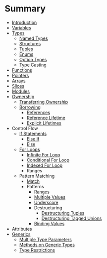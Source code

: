 # Summary

* [Introduction](README.md)
* [Variables](variables.md)
* [Types](types.md)
   * [Named Types](named_types.md)
   * [Structures](structures.md)
   * [Tuples](tuples.md)
   * [Enums](enums.md)
   * [Option Types](option_types.md)
   * [Type Casting](type_casting.md)
* [Functions](functions.md)
* [Pointers](pointers.md)
* [Arrays](arrays.md)
* [Slices](slices.md)
* [Modules](modules.md)
* [Ownership](ownership.md)
   * [Transferring Ownership](transferring_ownership.md)
   * [Borrowing](borrowing.md)
       * [References](references.md)
       * [Reference Lifetime](reference_lifetime.md)
       * [Explicit Lifetimes](explicit_lifetimes.md)
* Control Flow
   * [If Statements](if_statements.md)
       * [Else If](else_if.md)
       * [Else](else.md)
   * [For Loops](for_loops.md)
       * [Infinite For Loop](infinite_for_loop.md)
       * [Conditional For Loop](conditional_for_loop.md)
       * [Indexed For Loop](indexed_for_loop.md)
       * Ranges
   * Pattern Matching
       * [Match](match.md)
       * Patterns
           * [Ranges](ranges.md)
           * [Multiple Values](multiple_values.md)
           * [Underscore](underscore.md)
           * Destructuring
               * [Destructuring Tuples](destructuring_tuples.md)
               * [Destructuring Tagged Unions](destructuring_tagged_unions.md)
           * [Binding Values](binding_values.md)
* Attributes
* [Generics](generics.md)
   * [Multiple Type Parameters](multiple_type_parameters.md)
   * [Methods on Generic Types](methods_on_generic_types.md)
   * [Type Restrictions](type_restrictions.md)

